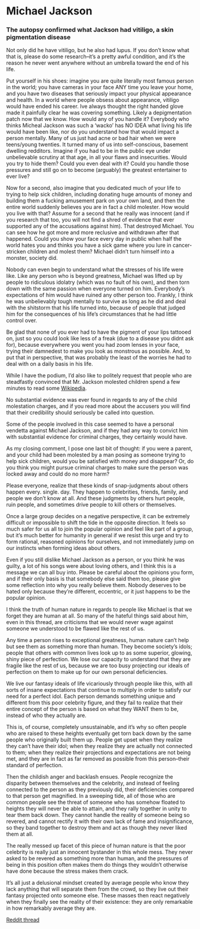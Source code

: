 # Michael Jackson

### The autopsy confirmed what Jackson had vitiligo, a skin pigmentation disease

Not only did he have vitiligo, but he also had lupus. If you don’t know what that is, please do some research–it’s a pretty awful condition, and it’s the reason he never went anywhere without an umbrella toward the end of his life.

Put yourself in his shoes: imagine you are quite literally most famous person in the world; you have cameras in your face ANY time you leave your home, and you have two diseases that seriously impact your physical appearance and health. In a world where people obsess about appearance, vitiligo would have ended his career. Ive always thought the right handed glove made it painfully clear he was covering something. Likely a depigmentation patch now that we know. How would any of you handle it? Everybody who thinks Micheal Jackson was such a ‘wacko’ has NO IDEA what living his life would have been like, nor do you understand how that would impact a person mentally. Many of us just had acne or bad hair when we were teens/young twenties. It turned many of us into self-conscious, basement dwelling redditors. Imagine if you had to be in the public eye under unbelievable scrutiny at that age, in all your flaws and insecurities. Would you try to hide them? Could you even deal with it? Could you handle those pressures and still go on to become \(arguably\) the greatest entertainer to ever live?

Now for a second, also imagine that you dedicated much of your life to trying to help sick children, including donating huge amounts of money and building them a fucking amusement park on your own land, and then the entire world suddenly believes you are in fact a child molester. How would you live with that? Assume for a second that he really was innocent \(and if you research that too, you will not find a shred of evidence that ever supported any of the accusations against him\). That destroyed Michael. You can see how he got more and more reclusive and withdrawn after that happened. Could you show your face every day in public when half the world hates you and thinks you have a sick game where you lure in cancer-stricken children and molest them? Michael didn’t turn himself into a monster, society did.

Nobody can even begin to understand what the stresses of his life were like. Like any person who is beyond greatness, Michael was lifted up by people to ridiculous idolatry \(which was no fault of his own\), and then torn down with the same passion when everyone turned on him. Everybody’s expectations of him would have ruined any other person too. Frankly, I think he was unbelievably tough mentally to survive as long as he did and deal with the shitstorm that his life turned into, because of people that judged him for the consequences of his life’s circumstances that he had little control over.

Be glad that none of you ever had to have the pigment of your lips tattooed on, just so you could look like less of a freak \(due to a disease you didnt ask for\), because everywhere you went you had zoom lenses in your face, trying their damnedest to make you look as monstrous as possible. And, to put that in perspective, that was probably the least of the worries he had to deal with on a daily basis in his life.

While I have the podium, I’d also like to politely request that people who are steadfastly convinced that Mr. Jackson molested children spend a few minutes to read some [Wikipedia](http://en.wikipedia.org/wiki/1993_child_sexual_abuse_accusations_against_Michael_Jackson).

No substantial evidence was ever found in regards to any of the child molestation charges, and if you read more about the accusers you will find that their credibility should seriously be called into question.

Some of the people involved in this case seemed to have a personal vendetta against Michael Jackson, and if they had any way to convict him with substantial evidence for criminal charges, they certainly would have.

As my closing comment, I pose one last bit of thought: if you were a parent, and your child had been molested by a man posing as someone trying to help sick children, would you be satisfied with money and disappear? Or, do you think you might pursue criminal charges to make sure the person was locked away and could do no more harm?

Please everyone, realize that these kinds of snap-judgments about others happen every. single. day. They happen to celebrities, friends, family, and people we don’t know at all. And these judgments by others hurt people, ruin people, and sometimes drive people to kill others or themselves.

Once a large group decides on a negative perspective, it can be extremely difficult or impossible to shift the tide in the opposite direction. It feels so much safer for us all to join the popular opinion and feel like part of a group, but it’s much better for humanity in general if we resist this urge and try to form rational, reasoned opinions for ourselves, and not immediately jump on our instincts when forming ideas about others.

Even if you still dislike Michael Jackson as a person, or you think he was guilty, a lot of his songs were about loving others, and I think this is a message we can all buy into. Please be careful about the opinions you form, and if their only basis is that somebody else said them too, please give some reflection into why you really believe them. Nobody deserves to be hated only because they’re different, eccentric, or it just happens to be the popular opinion.

I think the truth of human nature in regards to people like Michael is that we forget they are human at all. So many of the hateful things said about him, even in this thread, are criticisms that we would never wage against someone we understood to be flawed like the rest of us.

Any time a person rises to exceptional greatness, human nature can’t help but see them as something more than human. They become society’s idols; people that others with common lives look up to as some superior, glowing, shiny piece of perfection. We lose our capacity to understand that they are fragile like the rest of us, because we are too busy projecting our ideals of perfection on them to make up for our own personal deficiencies.

We live our fantasy ideals of life vicariously through people like this, with all sorts of insane expectations that continue to multiply in order to satisfy our need for a perfect idol. Each person demands something unique and different from this poor celebrity figure, and they fail to realize that their entire concept of the person is based on what they WANT them to be, instead of who they actually are.

This is, of course, completely unsustainable, and it’s why so often people who are raised to these heights eventually get torn back down by the same people who originally built them up. People get upset when they realize they can’t have their idol; when they realize they are actually not connected to them; when they realize their projections and expectations are not being met, and they are in fact as far removed as possible from this person–their standard of perfection.

Then the childish anger and backlash ensues. People recognize the disparity between themselves and the celebrity, and instead of feeling connected to the person as they previously did, their deficiencies compared to that person get magnified. In a sweeping tide, all of those who are common people see the threat of someone who has somehow floated to heights they will never be able to attain, and they rally together in unity to tear them back down. They cannot handle the reality of someone being so revered, and cannot rectify it with their own lack of fame and insignificance, so they band together to destroy them and act as though they never liked them at all.

The really messed up facet of this piece of human nature is that the poor celebrity is really just an innocent bystander in this whole mess. They never asked to be revered as something more than human, and the pressures of being in this position often makes them do things they wouldn’t otherwise have done because the stress makes them crack.

It’s all just a delusional mindset created by average people who know they lack anything that will separate them from the crowd, so they live out their fantasy projected onto someone else. These masses then react negatively when they finally see the reality of their existence: they are only remarkable in how remarkably average they are.

[Reddit thread](http://www.reddit.com/r/news/comments/1duxm5/michael_jackson_vindicated_the_autopsy_confirmed/)

